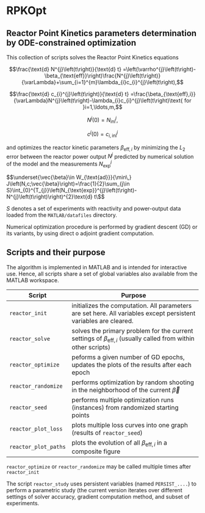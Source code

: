 # RPKOpt
## Reactor Point Kinetics parameters determination by ODE-constrained optimization

This collection of scripts solves the Reactor Point Kinetics equations


$$\frac{\text{d} N^{j}\left(t\right)}{\text{d} t} =\left(\varrho^{j}\left(t\right)-\beta_{\text{eff}}\right)\frac{N^{j}\left(t\right)}{\varLambda}+\sum_{i=1}^{m}\lambda_{i}c_{i}^{j}\left(t\right),$$

$$\frac{\text{d} c_{i}^{j}\left(t\right)}{\text{d} t} =\frac{\beta_{\text{eff},i}}{\varLambda}N^{j}\left(t\right)-\lambda_{i}c_{i}^{j}\left(t\right)\text{ for }i=1,\ldots,m,$$

$$N^{j}\left(0\right) =N_{\text{ini}}^{j},$$

$$c^{j}\left(0\right) =c_{i,\text{ini}}^{j}$$

and optimizes the reactor kinetic parameters $\beta_{\text{eff},i}$ by minimizing the $L_{2}$ error between the reactor power output $N^{j}$ predicted by numerical
solution of the model and the measurements $N^{j}_{\text{exp}}$

$$\underset{\vec{\beta}\in W_{\text{ad}}}{\min\,} J\left(N,c;\vec{\beta}\right)=\frac{1}{2}\sum_{j\in S}\int_{0}^{T_{j}}\left(N_{\text{exp}}^{j}\left(t\right)-N^{j}\left(t\right)\right)^{2}\text{d} t\$$

$S$ denotes a set of experiments with reactivity and power-output data loaded from the `MATLAB/datafiles` directory.

Numerical optimization procedure is performed by gradient descent (GD) or its variants, by using direct o adjoint gradient computation.

## Scripts and their purpose

The algorithm is implemented in MATLAB and is intended for interactive use. Hence, all scripts share a set of global variables also available from the
MATLAB workspace.

| Script | Purpose |
| ----- | ----- |
| `reactor_init` | initializes the computation. All parameters are set here. All variables except persistent variables are cleared. |
| `reactor_solve` | solves the primary problem for the current settings of $\beta_{\text{eff},i}$ (usually called from within other scripts) |
| `reactor_optimize` | peforms a given number of GD epochs, updates the plots of the results after each epoch |
| `reactor_randomize` | performs optimization by random shooting in the neighborhood of the current $\vec{\beta}$  |
| `reactor_seed` | performs multiple optimization runs (instances) from randomized starting points |
| `reactor_plot_loss` | plots multiple loss curves into one graph (results of `reactor_seed`) |
| `reactor_plot_paths` | plots the evolution of all $\beta_{\text{eff},i}$ in a composite figure |

`reactor_optimize` or `reactor_randomize` may be called multiple times after `reactor_init`

The script `reactor_study` uses persistent variables (named `PERSIST_....`) to perform a parametric study (the current version
iterates over different settings of solver accuracy, gradient computation method, and subset of experiments.
